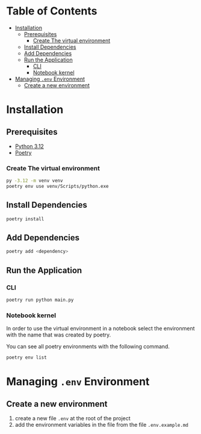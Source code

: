 # Table of Contents

- [Installation](#installation)
  - [Prerequisites](#prerequisites)
    - [Create The virtual environment](#create-the-virtual-environment)
  - [Install Dependencies](#install-dependencies)
  - [Add Dependencies](#add-dependencies)
  - [Run the Application](#run-the-application)
    - [CLI](#cli)
    - [Notebook kernel](#notebook-kernel)
- [Managing `.env` Environment](#managing-env-environment)
    - [Create a new environment](#create-a-new-environment)


# Installation

## Prerequisites

- [Python 3.12](https://www.python.org/downloads/windows/)
- [Poetry](https://python-poetry.org/docs/#installation)

### Create The virtual environment

```bash
py -3.12 -m venv venv
poetry env use venv/Scripts/python.exe
```

## Install Dependencies

```bash
poetry install
```

## Add Dependencies

```bash
poetry add <dependency>
```

## Run the Application

### CLI

```bash
poetry run python main.py
```

### Notebook kernel

In order to use the virtual environment in a notebook select the environment with the name that was created by poetry.

You can see all poetry environments with the following command.

```bash
poetry env list
```

# Managing `.env` Environment

## Create a new environment

1. create a new file `.env` at the root of the project
2. add the environment variables in the file from the file `.env.example.md`

